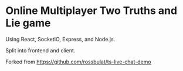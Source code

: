 # Online Multiplayer Two Truths and Lie game

Using React, SocketIO, Express, and Node.js.

Split into frontend and client.

Forked from https://github.com/rossbulat/ts-live-chat-demo


